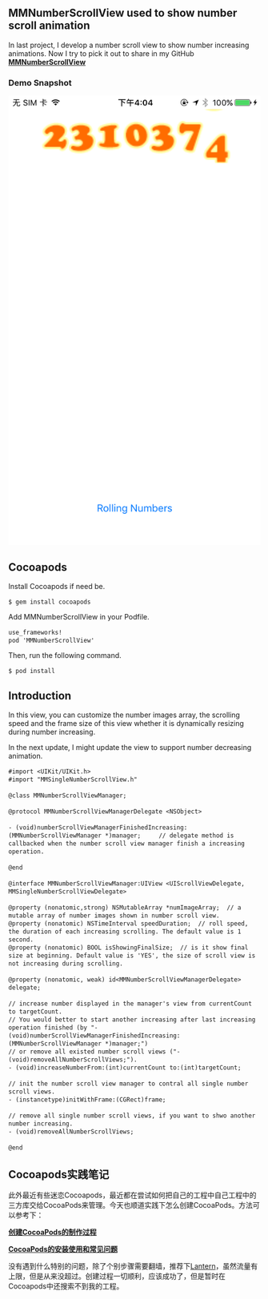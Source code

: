 ## MMNumberScrollView used to show number scroll animation
In last project, I develop a number scroll view to show number increasing animations. Now I try to pick it out to share in my GitHub
 **[MMNumberScrollView](https://github.com/michaelin1208/MMNumberScrollView)**	

### Demo Snapshot
![DemoSnapshot](https://raw.githubusercontent.com/michaelin1208/MMNumberScrollView/master/DemoSnapshot.PNG)

## Cocoapods

Install Cocoapods if need be.
```
$ gem install cocoapods
```

Add MMNumberScrollView in your Podfile.
```
use_frameworks!
pod 'MMNumberScrollView'
```

Then, run the following command.
```
$ pod install
```


## Introduction
In this view, you can customize the number images array, the scrolling speed and the frame size of this view whether it is dynamically resizing during number increasing. 

In the next update, I might update the view to support number decreasing animation.  

```
#import <UIKit/UIKit.h>
#import "MMSingleNumberScrollView.h"

@class MMNumberScrollViewManager;

@protocol MMNumberScrollViewManagerDelegate <NSObject>

- (void)numberScrollViewManagerFinishedIncreasing:(MMNumberScrollViewManager *)manager;     // delegate method is callbacked when the number scroll view manager finish a increasing operation.

@end

@interface MMNumberScrollViewManager:UIView <UIScrollViewDelegate, MMSingleNumberScrollViewDelegate>

@property (nonatomic,strong) NSMutableArray *numImageArray;  // a mutable array of number images shown in number scroll view.
@property (nonatomic) NSTimeInterval speedDuration;  // roll speed, the duration of each increasing scrolling. The default value is 1 second.
@property (nonatomic) BOOL isShowingFinalSize;  // is it show final size at beginning. Default value is 'YES', the size of scroll view is not increasing during scrolling.

@property (nonatomic, weak) id<MMNumberScrollViewManagerDelegate> delegate;

// increase number displayed in the manager's view from currentCount to targetCount.
// You would better to start another increasing after last increasing operation finished (by "- (void)numberScrollViewManagerFinishedIncreasing:(MMNumberScrollViewManager *)manager;")
// or remove all existed number scroll views ("- (void)removeAllNumberScrollViews;").
- (void)increaseNumberFrom:(int)currentCount to:(int)targetCount;

// init the number scroll view manager to contral all single number scroll views.
- (instancetype)initWithFrame:(CGRect)frame;

// remove all single number scroll views, if you want to shwo another number increasing.
- (void)removeAllNumberScrollViews;

@end
```

## Cocoapods实践笔记
此外最近有些迷恋Cocoapods，最近都在尝试如何把自己的工程中自己工程中的三方库交给CocoaPods来管理。今天也顺道实践下怎么创建CocoaPods。方法可以参考下：

**[创建CocoaPods的制作过程](http://www.jianshu.com/p/98407f0c175b)**

**[CocoaPods的安装使用和常见问题](http://www.jianshu.com/p/6e5c0f78200a)**

没有遇到什么特别的问题，除了个别步骤需要翻墙，推荐下[Lantern](https://github.com/getlantern/lantern)，虽然流量有上限，但是从来没超过。创建过程一切顺利，应该成功了，但是暂时在Cocoapods中还搜索不到我的工程。
